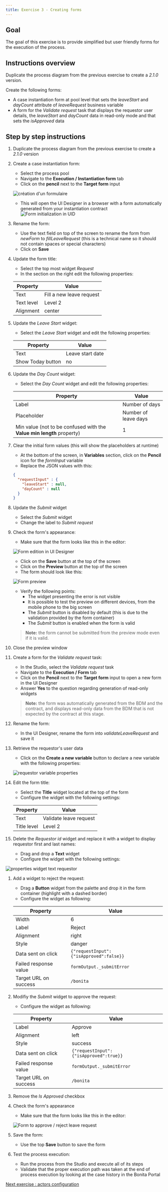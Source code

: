 ```yaml
---
title: Exercise 3 - Creating forms
---
```


## Goal

The goal of this exercise is to provide simplified but user friendly forms for the execution of the process.

## Instructions overview

Duplicate the process diagram from the previous exercise to create a *2.1.0* version.

Create the following forms:
- A case instantiation form at pool level that sets the *leaveStart* and *dayCount* attribute of *leaveRequest* business variable
- A form for the *Validate request* task that displays the requestor user details, the *leaveStart* and *dayCount* data in read-only mode and that sets the *isApproved* data

## Step by step instructions
1. Duplicate the process diagram from the previous exercise to create a *2.1.0* version
1. Create a case instantiation form:
   - Select the process pool
   - Navigate to the **Execution / Instantiation form** tab
   - Click on the **pencil** next to the **Target form** input
   
   ![création d'un formulaire](images/ex03/ex3_01.png)
   
   - This will open the UI Designer in a browser with a form automatically generated from your instantiation contract
     ![Form initialization in UID](images/ex03/ex3_02.png)
     
1. Rename the form:
   - Use the text field on top of the screen to rename the form from *newForm* to *fillLeaveRequest* (this is a technical name so it should not contain spaces or special characters)
   - Click on **Save**
1. Update the form title:
   - Select the top most widget *Request*
   - In the section on the right edit the following properties:

   Property | Value
   -------- | -----
   Text | Fill a new leave request
   Text level | Level 2
   Alignment | center

1. Update the *Leave Start* widget:
   - Select the *Leave Start* widget and edit the following properties:
   
   Property | Value
   -------- | -----
   Text | Leave start date
   Show Today button | no
   
1. Update the *Day Count* widget:
   - Select the *Day Count* widget and edit the following properties:
   
   Property | Value
   -------- | -----
   Label | Number of days
   Placeholder | Number of leave days
   Min value (not to be confused with the **Value min length** property) | 1
   
1. Clear the initial form values (this will show the placeholders at runtime)
   - At the bottom of the screen, in **Variables** section, click on the **Pencil** icon for the *formInput* variable
   - Replace the JSON values with this:

   ```json
   {
     "requestInput" : {
       "leaveStart" : null,
       "dayCount" : null
     }
   }
   ```

1. Update the *Submit* widget
   - Select the *Submit* widget
   - Change the label to *Submit request*
1. Check the form's appearance:
   - Make sure that the form looks like this in the editor:
   
   ![Form edition in UI Designer](images/ex03/ex3_05.png)
   
   - Click on the **Save** button at the top of the screen
   - Click on the **Preview** button at the top of the screen
   - The form should look like this:
   
   ![Form preview](images/ex03/ex3_06.png)
   
   - Verify the following points:
     - The widget presenting the error is not visible
     - It is possible to test the preview on different devices, from the mobile phone to the big screen
     - The *Submit* button is disabled by default (this is due to the validation provided by the form container)
     - The *Submit* button is enabled when the form is valid
   > **Note:** the form cannot be submitted from the preview mode even if it is valid.

1. Close the preview window
1. Create a form for the *Validate request* task:
   - In the Studio, select the *Validate request* task
   - Navigate to the **Execution / Form** tab
   - Click on the **Pencil** next to the **Target form** input to open a new form in the UI Designer
   - Answer **Yes** to the question regarding generation of read-only widgets
   
   > **Note:** the form was automatically generated from the BDM and the contract, and displays read-only data from the BDM that is not expected by the contract at this stage.

1. Rename the form:
   - In the UI Designer, rename the form into *validateLeaveRequest* and save it
1. Retrieve the requestor's user data
   - Click on the **Create a new variable** button to declare a new variable with the following properties:
   
   ![requestor variable properties](images/ex03/ex3_03.png)


1. Edit the form title:
   - Select the **Title** widget located at the top of the form
   - Configure the widget with the following settings:
   
   Property | Value
   --------- | ------
   Text | Validate leave request
   Title level | Level 2

1. Delete the *Requestor id* widget and replace it with a widget to display requestor first and last names:
   - Drag and drop a **Text** widget
   - Configure the widget with the following settings:

  ![properties widget text requestor](images/ex03/ex3_04.png)

1. Add a widget to reject the request:
   - Drag a **Button** widget from the palette and drop it in the form container (highlight with a dashed border)
   - Configure the widget as following:

   Property | Value
   --------- | ------
   Width | 6
   Label | Reject
   Alignment | right
   Style | danger
   Data sent on click | `{"requestInput":{"isApproved":false}}`
   Failed response value | `formOutput._submitError`
   Target URL on success | `/bonita`

1. Modifiy the *Submit* widget to approve the request:
   - Configure the widget as following:

   Property | Value
   --------- | ------
   Label | Approve
   Alignment | left
   Style | success
   Data sent on click | `{"requestInput":{"isApproved":true}}`
   Failed response value | `formOutput._submitError`
   Target URL on success | `/bonita`

1. Remove the *Is Approved* checkbox
      
1. Check the form's appearance
   - Make sure that the form looks like this in the editor:
   
   ![Form to approve / reject leave request](images/ex03/ex3_08.png)

1. Save the form:
   - Use the top **Save** button to save the form
1. Test the process execution:
   - Run the process from the Studio and execute all of its steps
   - Validate that the proper execution path was taken at the end of process execution by looking at the case history in the Bonita Portal
   
[Next exercise : actors configuration](04-actors.md)
